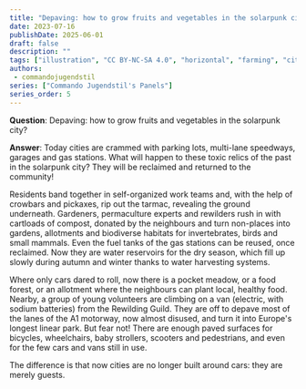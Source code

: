 ```yaml
---
title: "Depaving: how to grow fruits and vegetables in the solarpunk city?"
date: 2023-07-16
publishDate: 2025-06-01
draft: false
description: ""
tags: ["illustration", "CC BY-NC-SA 4.0", "horizontal", "farming", "city"]
authors:
 - commandojugendstil
series: ["Commando Jugendstil's Panels"]
series_order: 5
---
```


**Question**: 
Depaving: how to grow fruits and vegetables in the solarpunk city?

**Answer**:
Today cities are crammed with parking lots, multi-lane speedways, garages and gas stations.
What will happen to these toxic relics of the past in the solarpunk city?
They will be reclaimed and returned to the community!

Residents band together in self-organized work teams and, with the help of crowbars and pickaxes, rip out the tarmac, revealing the ground underneath.
Gardeners, permaculture experts and rewilders rush in with cartloads of compost, donated by the neighbours and turn non-places into gardens, allotments and biodiverse habitats for invertebrates, birds and small mammals.
Even the fuel tanks of the gas stations can be reused, once reclaimed. Now they are water reservoirs for the dry season, which fill up slowly during autumn and winter thanks to water harvesting systems.

Where only cars dared to roll, now there is a pocket meadow, or a food forest, or an allotment where the neighbours can plant local, healthy food.
Nearby, a group of young volunteers are climbing on a van (electric, with sodium batteries) from the Rewilding Guild. They are off to depave most of the lanes of the A1 motorway, now almost disused, and turn it into Europe's longest linear park.
But fear not! There are enough paved surfaces for bicycles, wheelchairs, baby strollers, scooters and pedestrians, and even for the few cars and vans still in use.

The difference is that now cities are no longer built around cars: they are merely guests.
